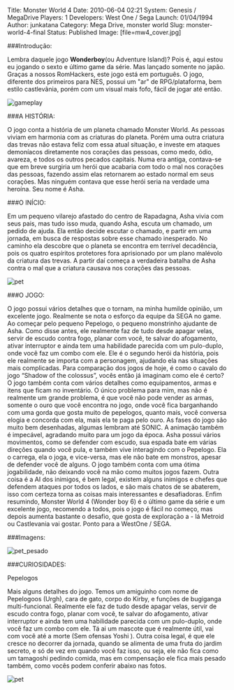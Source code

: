 Title: Monster World 4
Date: 2010-06-04 02:21
System: Genesis / MegaDrive
Players: 1
Developers: West One / Sega
Launch: 01/04/1994
Author: junkatana
Category: Mega Drive, monster world
Slug: monster-world-4-final
Status: Published
Image: [file=mw4_cover.jpg]

###Introdução:

<!-- PELICAN_BEGIN_SUMMARY -->
Lembra daquele jogo **Wonderboy**(ou
Adventure Island)? Pois é, aqui estou eu jogando o sexto e último game
da série. Mas lançado somente no japão. Graças a nossos RomHackers, este
jogo está em português. O jogo, diferente dos primeiros para NES, possui
um "ar" de RPG/plataforma, bem estilo castlevânia, porém com um visual
mais fofo, fácil de jogar até então.
<!-- PELICAN_END_SUMMARY -->

![gameplay]([file=gameplay.gif])

###A HISTÓRIA:

O jogo conta a história de um planeta chamado Monster World. As pessoas
viviam em harmonia com as criaturas do planeta. Porém uma outra criatura
das trevas não estava feliz com essa atual situação, e investe em
ataques demoníacos diretamente nos corações das pessoas, como medo,
ódio, avareza, e todos os outros pecados capitais. Numa era antiga,
contava-se que em breve surgiria um herói que acabaria com todo o mal
nos corações das pessoas, fazendo assim elas retornarem ao estado normal
em seus corações. Mas ninguém contava que esse herói seria na verdade
uma heroína. Seu nome é Asha.

###O INÍCIO:

Em um pequeno vilarejo afastado do centro de Rapadagna, Asha vivia com seus pais, mas tudo isso
muda, quando Asha, escuta um chamado, um pedido de ajuda. Ela então
decide escutar o chamado, e partir em uma jornada, em busca de respostas
sobre esse chamado inesperado. No caminho ela descobre que o planeta se
encontra em terrível decadência, pois os quatro espíritos protetores
fora aprisionado por um plano malévolo da criatura das trevas. A partir
daí começa a verdadeira batalha de Asha contra o mal que a criatura causava nos corações das
pessoas.

![pet]([file=wb4.gif])

###O JOGO:

O jogo possui vários detalhes que o tornam, na minha humilde opinião, um
excelente jogo. Realmente se nota o esforço da equipe da SEGA no game.
Ao começar pelo pequeno Pepelogo, o pequeno monstrinho ajudante de Asha.
Como disse antes, ele realmente faz de tudo desde apagar velas, servir
de escudo contra fogo, planar com você, te salvar do afogamento, ativar
interruptor e ainda tem uma habilidade parecida com um pulo-duplo, onde
você faz um combo com ele. Ele é o segundo herói da história, pois ele
realmente se importa com a personagem, ajudando ela nas situações mais
complicadas. Para comparação dos jogos de hoje, é como o cavalo do jogo
“Shadow of the colossus”, vocês então já imaginam como ele é certo? O
jogo também conta com vários detalhes como equipamentos, armas e itens
que ficam no inventário. O único problema para mim, mas não é realmente
um grande problema, é que você não pode vender as armas, somente o ouro
que você encontra no jogo, onde você fica barganhando com uma gorda que
gosta muito de pepelogos, quanto mais, você conversa elogia e concorda
com ela, mais ela te paga pelo ouro. As fases do jogo são muito bem
desenhadas, algumas lembram até SONIC. A animação também é impecável,
agradando muito para um jogo da época. Asha possui vários movimentos,
como se defender com escudo, sua espada bate em várias direções quando
você pula, e também vive interagindo com o Pepelogo. Ela o carrega, ela
o joga, e vice-versa, mas ele não bate em monstros, apesar de defender
você de alguns. O jogo também conta com uma ótima jogabilidade, não
deixando você na mão como muitos jogos fazem.
Outra coisa é a AI dos inimigos, é bem legal, existem alguns inimigos e
chefes que defendem ataques por todos os lados, e são mais chatos de se
abaterem, isso com certeza torna as coisas mais interessantes e
desafiadoras.
Enfim resumindo, Monster World 4 (Wonder boy 6) é o último game da série
e um excelente jogo, recomendo a todos, pois o jogo é fácil no começo,
mas depois aumenta bastante o desafio, que gosta de exploração a - lá
Metroid ou Castlevania vai gostar.
Ponto para a WestOne / SEGA.

###Imagens:

![pet_pesado]([file=pesado.gif])

###CURIOSIDADES:

Pepelogos

Mais alguns detalhes do jogo. Temos um amiguinho com nome de Pepelogoos
(Urgh), cara de gato, corpo do Kirby, e funções de bugiganga
multi-funcional. Realmente ele faz de tudo desde apagar velas, servir de
escudo contra fogo, planar com você, te salvar do afogamento, ativar
interruptor e ainda tem uma habilidade parecida com um pulo-duplo, onde
você faz um combo com ele. Tá ai um mascote que é realmente útil, vai
com você até a morte (Sem ofensas Yoshi ). Outra coisa legal, é que ele
cresce no decorrer da jornada, quando se alimenta de uma fruta do jardim
secreto, e só de vez em quando você faz isso, ou seja, ele não fica como
um tamagoshi pedindo comida, mas em compensação ele fica mais pesado
também, como vocês podem conferir abaixo nas fotos.

![pet]([file=pet.gif])